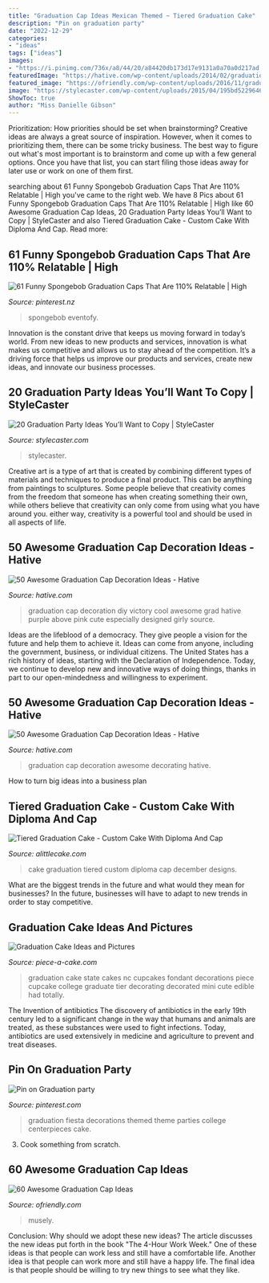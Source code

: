 ```yaml
---
title: "Graduation Cap Ideas Mexican Themed ~ Tiered Graduation Cake"
description: "Pin on graduation party"
date: "2022-12-29"
categories:
- "ideas"
tags: ["ideas"]
images:
- "https://i.pinimg.com/736x/a8/44/20/a84420db173d17e9131a0a70a0d217ad.jpg"
featuredImage: "https://hative.com/wp-content/uploads/2014/02/graduation-cap/graduation-cap-decoration-8.jpg"
featured_image: "https://ofriendly.com/wp-content/uploads/2016/11/graduation-caps/7-graduation-cap-ideas.jpg"
image: "https://stylecaster.com/wp-content/uploads/2015/04/195bd52296461e518a7ea114424d6e5f.jpg"
ShowToc: true
author: "Miss Danielle Gibson"
---
```



Prioritization: How priorities should be set when brainstorming?
Creative ideas are always a great source of inspiration. However, when it comes to prioritizing them, there can be some tricky business. The best way to figure out what's most important is to brainstorm and come up with a few general options. Once you have that list, you can start filing those ideas away for later use or work on one of them first.

	

		
searching about 61 Funny Spongebob Graduation Caps That Are 110% Relatable | High you've came to the right web. We have 8 Pics about 61 Funny Spongebob Graduation Caps That Are 110% Relatable | High like 60 Awesome Graduation Cap Ideas, 20 Graduation Party Ideas You’ll Want to Copy | StyleCaster and also Tiered Graduation Cake - Custom Cake With Diploma And Cap. Read more:
		
    
## 61 Funny Spongebob Graduation Caps That Are 110% Relatable | High

<img loading=lazy src="https://i.pinimg.com/736x/a8/44/20/a84420db173d17e9131a0a70a0d217ad.jpg" onerror="this.onerror=null;this.src='https://tse4.mm.bing.net/th?id=OIP.esALpZdehgdEAEvFluwRAgHaJ4&amp;pid=15.1';" alt="61 Funny Spongebob Graduation Caps That Are 110% Relatable | High">

_Source: pinterest.nz_

>spongebob eventofy. 

	

Innovation is the constant drive that keeps us moving forward in today’s world. From new ideas to new products and services, innovation is what makes us competitive and allows us to stay ahead of the competition. It’s a driving force that helps us improve our products and services, create new ideas, and innovate our business processes.

    
## 20 Graduation Party Ideas You’ll Want To Copy | StyleCaster

<img loading=lazy src="https://stylecaster.com/wp-content/uploads/2015/04/195bd52296461e518a7ea114424d6e5f.jpg" onerror="this.onerror=null;this.src='https://tse4.mm.bing.net/th?id=OIP.m3zFJpqubudGmvLLp-rvygHaLH&amp;pid=15.1';" alt="20 Graduation Party Ideas You’ll Want to Copy | StyleCaster">

_Source: stylecaster.com_

>stylecaster. 

	

Creative art is a type of art that is created by combining different types of materials and techniques to produce a final product. This can be anything from paintings to sculptures. Some people believe that creativity comes from the freedom that someone has when creating something their own, while others believe that creativity can only come from using what you have around you. either way, creativity is a powerful tool and should be used in all aspects of life.

    
## 50 Awesome Graduation Cap Decoration Ideas - Hative

<img loading=lazy src="https://hative.com/wp-content/uploads/2014/02/graduation-cap/graduation-cap-decoration-8.jpg" onerror="this.onerror=null;this.src='https://tse1.mm.bing.net/th?id=OIP.oJeyYb3AlsvAO-Wy3bnZ-wHaJ6&amp;pid=15.1';" alt="50 Awesome Graduation Cap Decoration Ideas - Hative">

_Source: hative.com_

>graduation cap decoration diy victory cool awesome grad hative purple above pink cute especially designed girly source. 

	

Ideas are the lifeblood of a democracy. They give people a vision for the future and help them to achieve it. Ideas can come from anyone, including the government, business, or individual citizens. The United States has a rich history of ideas, starting with the Declaration of Independence. Today, we continue to develop new and innovative ways of doing things, thanks in part to our open-mindedness and willingness to experiment.

    
## 50 Awesome Graduation Cap Decoration Ideas - Hative

<img loading=lazy src="https://hative.com/wp-content/uploads/2014/02/graduation-cap/graduation-cap-decoration-10.jpg" onerror="this.onerror=null;this.src='https://tse2.mm.bing.net/th?id=OIP.4svp8KzGvUnA0TZQPCN9GQHaJ4&amp;pid=15.1';" alt="50 Awesome Graduation Cap Decoration Ideas - Hative">

_Source: hative.com_

>graduation cap decoration awesome decorating hative. 

	

How to turn big ideas into a business plan
 

    
## Tiered Graduation Cake - Custom Cake With Diploma And Cap

<img loading=lazy src="https://alittlecake.com/wp-content/uploads/2018/12/Tiered-Graduation-Cake-.jpg" onerror="this.onerror=null;this.src='https://tse1.mm.bing.net/th?id=OIP.0BpRjoEmo8YX-Gqu8jaIOAHaKE&amp;pid=15.1';" alt="Tiered Graduation Cake - Custom Cake With Diploma And Cap">

_Source: alittlecake.com_

>cake graduation tiered custom diploma cap december designs. 

	

What are the biggest trends in the future and what would they mean for businesses?
In the future, businesses will have to adapt to new trends in order to stay competitive.

    
## Graduation Cake Ideas And Pictures

<img loading=lazy src="http://www.piece-a-cake.com/images/large-nc-state-graduation-cake.jpg" onerror="this.onerror=null;this.src='https://tse4.mm.bing.net/th?id=OIP.y4-M3WXnhGw-6CBXoe_HyAHaKS&amp;pid=15.1';" alt="Graduation Cake Ideas and Pictures">

_Source: piece-a-cake.com_

>graduation cake state cakes nc cupcakes fondant decorations piece cupcake college graduate tier decorating decorated mini cute edible had totally. 

	

The Invention of antibiotics
The discovery of antibiotics in the early 19th century led to a significant change in the way that humans and animals are treated, as these substances were used to fight infections. Today, antibiotics are used extensively in medicine and agriculture to prevent and treat diseases.

    
## Pin On Graduation Party

<img loading=lazy src="https://i.pinimg.com/736x/be/df/18/bedf18444719eb59ab11d72098381836.jpg" onerror="this.onerror=null;this.src='https://tse2.mm.bing.net/th?id=OIP.pdshwqJcqGIRu7RSfvffJAHaJ3&amp;pid=15.1';" alt="Pin on Graduation party">

_Source: pinterest.com_

>graduation fiesta decorations themed theme parties college centerpieces cake. 

	

3. Cook something from scratch.

    
## 60 Awesome Graduation Cap Ideas

<img loading=lazy src="https://ofriendly.com/wp-content/uploads/2016/11/graduation-caps/7-graduation-cap-ideas.jpg" onerror="this.onerror=null;this.src='https://tse4.mm.bing.net/th?id=OIP._8d2jM13CL6tOa8alUHk3QHaHa&amp;pid=15.1';" alt="60 Awesome Graduation Cap Ideas">

_Source: ofriendly.com_

>musely. 

	

Conclusion: Why should we adopt these new ideas?
The article discusses the new ideas put forth in the book "The 4-Hour Work Week." One of these ideas is that people can work less and still have a comfortable life. Another idea is that people can work more and still have a happy life. The final idea is that people should be willing to try new things to see what they like.

